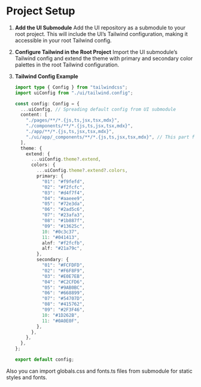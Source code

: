 # Project Setup

1. **Add the UI Submodule**
   Add the UI repository as a submodule to your root project. This will include the UI’s Tailwind configuration, making it accessible in your root Tailwind config.

2. **Configure Tailwind in the Root Project**
   Import the UI submodule’s Tailwind config and extend the theme with primary and secondary color palettes in the root Tailwind configuration.

3. **Tailwind Config Example**

   ```typescript
   import type { Config } from "tailwindcss";
   import uiConfig from "./ui/tailwind.config";

   const config: Config = {
     ...uiConfig, // Spreading default config from UI submodule
     content: [
       "./pages/**/*.{js,ts,jsx,tsx,mdx}",
       "./components/**/*.{js,ts,jsx,tsx,mdx}",
       "./app/**/*.{js,ts,jsx,tsx,mdx}",
       "./ui/app/_components/**/*.{js,ts,jsx,tsx,mdx}", // This part for the UI submodule
     ],
     theme: {
       extend: {
         ...uiConfig.theme?.extend,
         colors: {
           ...uiConfig.theme?.extend?.colors,
           primary: {
             "01": "#f9fefd",
             "02": "#f2fcfc",
             "03": "#d4f7f4",
             "04": "#aaeee9",
             "05": "#72e3da",
             "06": "#2ad5c6",
             "07": "#23afa3",
             "08": "#1b887f",
             "09": "#13625c",
             10: "#0c3c37",
             11: "#041413",
             alnf: "#f2fcfb",
             alf: "#21a79c",
           },
           secondary: {
             "01": "#FCFDFD",
             "02": "#F6F8F9",
             "03": "#E0E7EB",
             "04": "#C2CFD6",
             "05": "#9AB0BC",
             "06": "#668899",
             "07": "#54707D",
             "08": "#415762",
             "09": "#2F3F46",
             10: "#1D262B",
             11: "#0A0E0F",
           },
         },
       },
     },
   };

   export default config;

Also you can import globals.css and fonts.ts files from submodule for static styles and fonts.